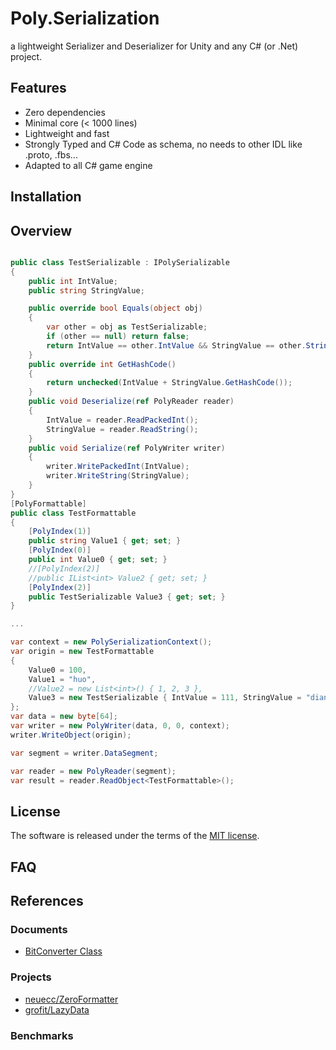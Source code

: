 # Poly.Serialization
a lightweight Serializer and Deserializer for Unity and any C# (or .Net) project.

## Features
- Zero dependencies
- Minimal core (< 1000 lines)
- Lightweight and fast
- Strongly Typed and C# Code as schema, no needs to other IDL like .proto, .fbs...
- Adapted to all C# game engine

## Installation

## Overview

```csharp

public class TestSerializable : IPolySerializable
{
    public int IntValue;
    public string StringValue;

    public override bool Equals(object obj)
    {
        var other = obj as TestSerializable;
        if (other == null) return false;
        return IntValue == other.IntValue && StringValue == other.StringValue;
    }
    public override int GetHashCode()
    {
        return unchecked(IntValue + StringValue.GetHashCode());
    }
    public void Deserialize(ref PolyReader reader)
    {
        IntValue = reader.ReadPackedInt();
        StringValue = reader.ReadString();
    }
    public void Serialize(ref PolyWriter writer)
    {
        writer.WritePackedInt(IntValue);
        writer.WriteString(StringValue);
    }
}
[PolyFormattable]
public class TestFormattable
{
    [PolyIndex(1)]
    public string Value1 { get; set; }
    [PolyIndex(0)]
    public int Value0 { get; set; }
    //[PolyIndex(2)]
    //public IList<int> Value2 { get; set; }
    [PolyIndex(2)]
    public TestSerializable Value3 { get; set; }
}

...

var context = new PolySerializationContext();
var origin = new TestFormattable
{
    Value0 = 100,
    Value1 = "huo",
    //Value2 = new List<int>() { 1, 2, 3 },
    Value3 = new TestSerializable { IntValue = 111, StringValue = "dian" }
};
var data = new byte[64];
var writer = new PolyWriter(data, 0, 0, context);
writer.WriteObject(origin);

var segment = writer.DataSegment;

var reader = new PolyReader(segment);
var result = reader.ReadObject<TestFormattable>();

```

## License
The software is released under the terms of the [MIT license](./LICENSE.md).

## FAQ

## References

### Documents
- [BitConverter Class](https://docs.microsoft.com/zh-cn/dotnet/api/system.bitconverter?view=net-6.0)

### Projects
- [neuecc/ZeroFormatter](https://github.com/neuecc/ZeroFormatter)
- [grofit/LazyData](https://github.com/grofit/LazyData)

### Benchmarks
